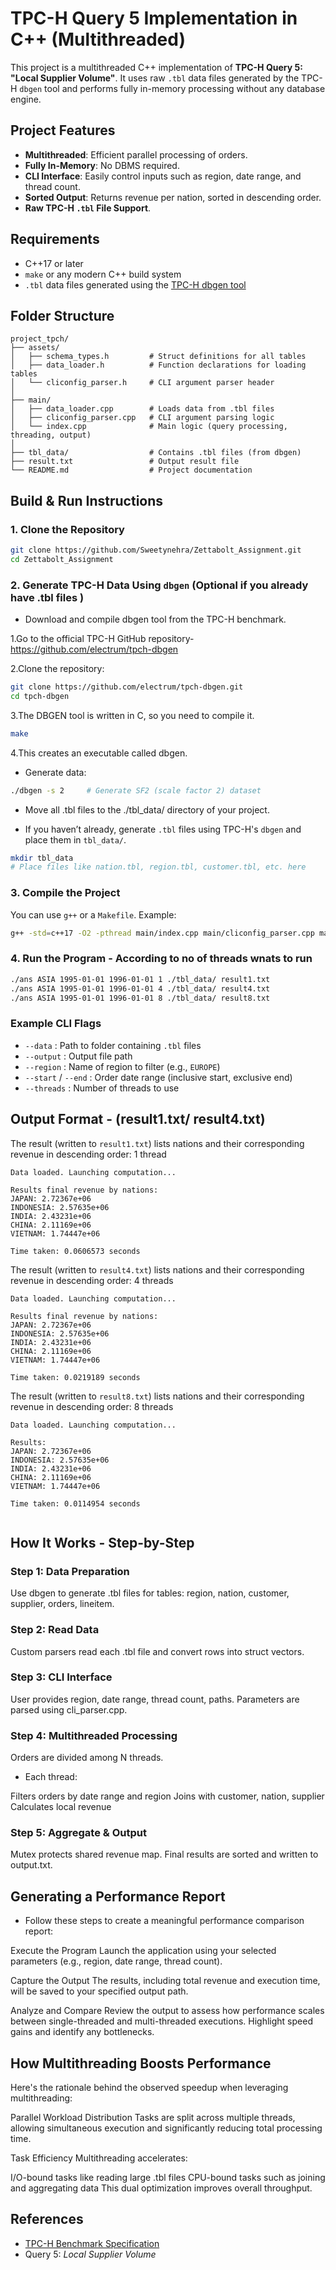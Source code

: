 # TPC-H Query 5 Implementation in C++ (Multithreaded)

This project is a multithreaded C++ implementation of **TPC-H Query 5: "Local Supplier Volume"**. It uses raw `.tbl` data files generated by the TPC-H `dbgen` tool and performs fully in-memory processing without any database engine.



##  Project Features

*  **Multithreaded**: Efficient parallel processing of orders.
*  **Fully In-Memory**: No DBMS required.
*  **CLI Interface**: Easily control inputs such as region, date range, and thread count.
*  **Sorted Output**: Returns revenue per nation, sorted in descending order.
*  **Raw TPC-H `.tbl` File Support**.

##  Requirements

* C++17 or later
* `make` or any modern C++ build system
* `.tbl` data files generated using the [TPC-H dbgen tool](https://www.tpc.org/tpc_documents_current_versions/pdf/tpc-h_v3.0.1.pdf)


  
## Folder Structure

```
project_tpch/
├── assets/
│   ├── schema_types.h         # Struct definitions for all tables
│   ├── data_loader.h          # Function declarations for loading tables
│   └── cliconfig_parser.h     # CLI argument parser header
│
├── main/
│   ├── data_loader.cpp        # Loads data from .tbl files
│   ├── cliconfig_parser.cpp   # CLI argument parsing logic
│   └── index.cpp              # Main logic (query processing, threading, output)
│
├── tbl_data/                  # Contains .tbl files (from dbgen)
├── result.txt                 # Output result file
└── README.md                  # Project documentation
```




##  Build & Run Instructions

### 1. Clone the Repository

```bash
git clone https://github.com/Sweetynehra/Zettabolt_Assignment.git
cd Zettabolt_Assignment
```

### 2. Generate TPC-H Data Using `dbgen` (Optional if you already have .tbl files )
* Download and compile dbgen tool from the TPC-H benchmark.

1.Go to the official TPC-H GitHub repository- https://github.com/electrum/tpch-dbgen

2.Clone the repository:

```bash
git clone https://github.com/electrum/tpch-dbgen.git
cd tpch-dbgen
```

3.The DBGEN tool is written in C, so you need to compile it.
```bash
make
```
4.This creates an executable called dbgen.

* Generate data:
```bash
./dbgen -s 2     # Generate SF2 (scale factor 2) dataset
```

* Move all .tbl files to the ./tbl_data/ directory of your project.


* If you haven’t already, generate `.tbl` files using TPC-H's `dbgen` and place them in `tbl_data/`.

```bash
mkdir tbl_data
# Place files like nation.tbl, region.tbl, customer.tbl, etc. here
```

### 3. Compile the Project

You can use `g++` or a `Makefile`. Example:

```bash
g++ -std=c++17 -O2 -pthread main/index.cpp main/cliconfig_parser.cpp main/data_loader.cpp -o ans
```

### 4. Run the Program - According to no of threads wnats to run

```bash
./ans ASIA 1995-01-01 1996-01-01 1 ./tbl_data/ result1.txt
./ans ASIA 1995-01-01 1996-01-01 4 ./tbl_data/ result4.txt
./ans ASIA 1995-01-01 1996-01-01 8 ./tbl_data/ result8.txt
```

### Example CLI Flags

* `--data` : Path to folder containing `.tbl` files
* `--output` : Output file path
* `--region` : Name of region to filter (e.g., `EUROPE`)
* `--start` / `--end` : Order date range (inclusive start, exclusive end)
* `--threads` : Number of threads to use



##  Output Format - (result1.txt/ result4.txt)

The result (written to `result1.txt`) lists nations and their corresponding revenue in descending order: 1 thread

```
Data loaded. Launching computation...

Results final revenue by nations:
JAPAN: 2.72367e+06
INDONESIA: 2.57635e+06
INDIA: 2.43231e+06
CHINA: 2.11169e+06
VIETNAM: 1.74447e+06

Time taken: 0.0606573 seconds

```

The result (written to `result4.txt`) lists nations and their corresponding revenue in descending order: 4 threads

```
Data loaded. Launching computation...

Results final revenue by nations:
JAPAN: 2.72367e+06
INDONESIA: 2.57635e+06
INDIA: 2.43231e+06
CHINA: 2.11169e+06
VIETNAM: 1.74447e+06

Time taken: 0.0219189 seconds

```

The result (written to `result8.txt`) lists nations and their corresponding revenue in descending order:  8 threads

```
Data loaded. Launching computation...

Results:
JAPAN: 2.72367e+06
INDONESIA: 2.57635e+06
INDIA: 2.43231e+06
CHINA: 2.11169e+06
VIETNAM: 1.74447e+06

Time taken: 0.0114954 seconds


```


##  How It Works - Step-by-Step

### Step 1: Data Preparation
Use dbgen to generate .tbl files for tables: region, nation, customer, supplier, orders, lineitem.
### Step 2: Read Data
Custom parsers read each .tbl file and convert rows into struct vectors.
### Step 3: CLI Interface
User provides region, date range, thread count, paths.
Parameters are parsed using cli_parser.cpp.
### Step 4: Multithreaded Processing
Orders are divided among N threads.

* Each thread:

Filters orders by date range and region
Joins with customer, nation, supplier
Calculates local revenue

### Step 5: Aggregate & Output
Mutex protects shared revenue map.
Final results are sorted and written to output.txt.


##  Generating a Performance Report
* Follow these steps to create a meaningful performance comparison report:

Execute the Program Launch the application using your selected parameters (e.g., region, date range, thread count).

Capture the Output The results, including total revenue and execution time, will be saved to your specified output path.

Analyze and Compare Review the output to assess how performance scales between single-threaded and multi-threaded executions. Highlight speed gains and identify any bottlenecks.

## How Multithreading Boosts Performance
Here's the rationale behind the observed speedup when leveraging multithreading:

Parallel Workload Distribution Tasks are split across multiple threads, allowing simultaneous execution and significantly reducing total processing time.

Task Efficiency Multithreading accelerates:

I/O-bound tasks like reading large .tbl files
CPU-bound tasks such as joining and aggregating data This dual optimization improves overall throughput.


##  References

* [TPC-H Benchmark Specification](https://www.tpc.org/tpc_documents_current_versions/pdf/tpc-h_v3.0.1.pdf)
* Query 5: *Local Supplier Volume*




